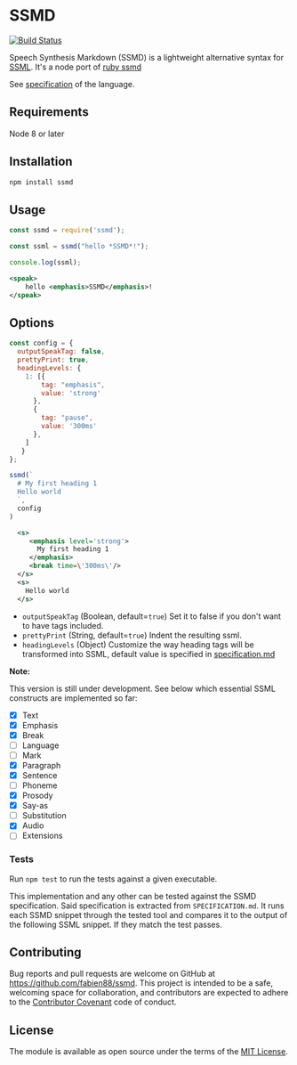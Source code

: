 # SSMD

[![Build Status](https://travis-ci.org/fabien88/ssmd.svg?branch=master)](https://travis-ci.org/fabien88/ssmd)

Speech Synthesis Markdown (SSMD) is a lightweight alternative syntax for [SSML](https://www.w3.org/TR/speech-synthesis/).
It's a node port of [ruby ssmd](https://github.com/machisuji/ssmd)

See [specification](SPECIFICATION.md) of the language.

## Requirements

Node 8 or later

## Installation

```js
npm install ssmd
```

## Usage

```js
const ssmd = require('ssmd');

const ssml = ssmd("hello *SSMD*!");

console.log(ssml);

```

```xml
<speak>
    hello <emphasis>SSMD</emphasis>!
</speak>
```

## Options

```js
const config = {
  outputSpeakTag: false, 
  prettyPrint: true,
  headingLevels: { 
    1: [{
        tag: "emphasis",
        value: 'strong'
      },
      {
        tag: "pause",
        value: '300ms'
      },
    ]
   }
};

ssmd(`
  # My first heading 1
  Hello world
  `,
  config
)
```

```xml
  <s>
     <emphasis level='strong'>
       My first heading 1
     </emphasis> 
     <break time=\'300ms\'/>
  </s>
  <s>
    Hello world
  </s>
```

- `outputSpeakTag` (Boolean, default=`true`) Set it to false if you don't want to have <speak></speak> tags included.
- `prettyPrint` (String, default=`true`) Indent the resulting ssml.
- `headingLevels` (Object) Customize the way heading tags will be transformed into SSML, default value is specified in [specification.md](SPECIFICATION.md#headings)

**Note:**

This version is still under development. See below which essential SSML constructs are implemented so far:

- [x] Text
- [x] Emphasis
- [x] Break
- [ ] Language
- [ ] Mark
- [x] Paragraph
- [x] Sentence
- [ ] Phoneme
- [x] Prosody
- [x] Say-as
- [ ] Substitution
- [x] Audio
- [ ] Extensions

### Tests

Run `npm test` to run the tests against a given executable.

This implementation and any other can be tested against the SSMD specification.
Said specification is extracted from `SPECIFICATION.md`.
It runs each SSMD snippet through the tested tool and compares it to the output of
the following SSML snippet. If they match the test passes.

## Contributing

Bug reports and pull requests are welcome on GitHub at https://github.com/fabien88/ssmd. This project is intended to be a safe, welcoming space for collaboration, and contributors are expected to adhere to the [Contributor Covenant](http://contributor-covenant.org) code of conduct.

## License

The module is available as open source under the terms of the [MIT License](http://opensource.org/licenses/MIT).

